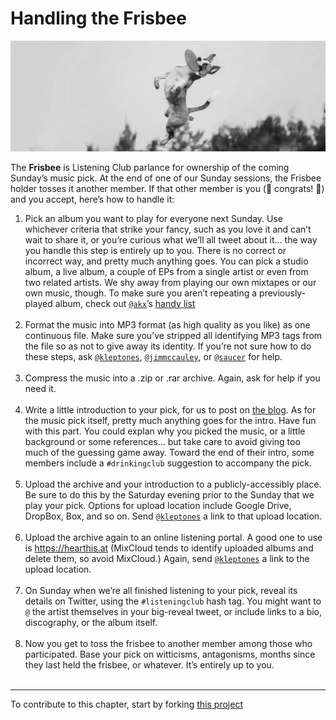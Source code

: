 # Handling the Frisbee

<a href = "https://thelisteningclub.blogspot.com"><img alt = "Border collie gleefully catching a frisbee, way up in the air" src = "resources/frisbee_catch.png" width = "600px"></a>

The **Frisbee** is Listening Club parlance for ownership of the coming Sunday’s music pick. At the end of one of our Sunday sessions, the Frisbee holder tosses it another member. If that other member is you (🎉 congrats! 👏) and you accept, here’s how to handle it:

1. Pick an album you want to play for everyone next Sunday. Use whichever criteria that strike your fancy, such as you love it and can’t wait to share it, or you’re curious what we’ll all tweet about it… the way you handle this step is entirely up to you. There is no correct or incorrect way, and pretty much anything goes. You can pick a studio album, a live album, a couple of EPs from a single artist or even from two related artists. We shy away from playing our own mixtapes or our own music, though. To make sure you aren’t repeating a previously-played album, check out [`@akx`](https://twitter.com/akx)’s [handy list](https://github.com/akx/listeningclub/blob/master/entries.tsv) <br /><br />
2. Format the music into MP3 format (as high quality as you like) as one continuous file. Make sure you’ve stripped all identifying MP3 tags from the file so as not to give away its identity. If you’re not sure how to do these steps, ask [`@kleptones`](https://twitter.com/kleptones), [`@jimmccauley`](https://twitter.com/JimMcCauley), or [`@saucer`](https://twitter.com/saucer) for help. <br /><br />
3. Compress the music into a .zip or .rar archive. Again, ask for help if you need it. <br /><br />
4. Write a little introduction to your pick, for us to post on [the blog](https://thelisteningclub.blogspot.com). As for the music pick itself, pretty much anything goes for the intro. Have fun with this part. You could explan why you picked the music, or a little background or some references… but take care to avoid giving too much of the guessing game away. Toward the end of their intro, some members include a `#drinkingclub` suggestion to accompany the pick. <br /><br />
5. Upload the archive and your introduction to a publicly-accessibly place. Be sure to do this by the Saturday evening prior to the Sunday that we play your pick. Options for upload location include Google Drive, DropBox, Box, and so on. Send [`@kleptones`](https://twitter.com/kleptones) a link to that upload location. <br /><br />
6. Upload the archive again to an online listening portal. A good one to use is https://hearthis.at (MixCloud tends to identify uploaded albums and delete them, so avoid MixCloud.) Again, send [`@kleptones`](https://twitter.com/kleptones) a link to the upload location. <br /><br />
7. On Sunday when we’re all finished listening to your pick, reveal its details on Twitter, using the `#listeningclub` hash tag. You might want to `@` the artist themselves in your big-reveal tweet, or include links to a bio, discography, or the album itself. <br /><br />
8. Now you get to toss the frisbee to another member among those who participated. Base your pick on witticisms, antagonisms, months since they last held the frisbee, or whatever. It’s entirely up to you. <br /><br />

----

To contribute to this chapter, start by forking [this project](https://github.com/murrayjason/lc-howto)
